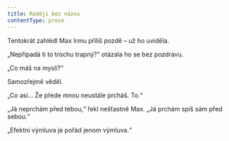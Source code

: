 ```yaml
---
title: Raději bez názvu
contentType: prose
---
```


Tentokrát zahlédl Max Irmu příliš pozdě – už ho uviděla.

  

„Nepřipadá ti to trochu trapný?“ otázala ho se bez pozdravu.

„Co máš na mysli?“

Samozřejmě věděl.

„Co asi… Že přede mnou neustále prcháš. To.“

„Já neprchám před tebou,“ řekl nešťastně Max. „Já prchám spíš sám před sebou.“

„Efektní výmluva je pořád jenom výmluva.“
